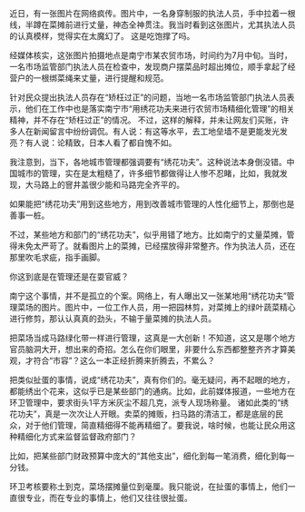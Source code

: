 近日，有一张图片在网络疯传。图片中，一名身穿制服的执法人员，手中拉着一根线，半蹲在菜摊前进行丈量，神态全神贯注。我当时看到这张图片，尤其执法人员的认真模样，觉得实在太魔幻了。 这是吃饱撑了吗。

经媒体核实，这张图片拍摄地点是南宁市某农贸市场，时间约为7月中旬。当时，一名市场监管部门执法人员在检查中，发现商户摆菜品时超出摊位，顺手拿起了经营户的一根绑菜绳来丈量，进行提醒和规范。

针对民众提出执法人员存在“矫枉过正”的问题，当地一名市场监管部门执法人员表示，他们在工作中也是落实南宁市“用绣花功夫来进行农贸市场精细化管理”的相关精神，并不存在“矫枉过正”的情况。 不过，这样的解释，并未让网友们买账，许多人在新闻留言中纷纷调侃。有人说：有这等水平，去工地垒墙不是更能发光发亮？有人说：论精致，日本人看了都自愧不如。

我注意到，当下，各地城市管理都强调要有“绣花功夫”。这种说法本身倒没错。中国城市的管理，实在是太粗糙了，许多细节都做得让人惨不忍睹，比如，我就发现，大马路上的窨井盖很少能和马路完全齐平的。

如果能把“绣花功夫”用到这些地方，用到改善城市管理的人性化细节上，那倒也是善事一桩。

不过，某些地方和部门的“绣花功夫”，似乎用错了地方。比如南宁的丈量菜摊，管得未免太严苛了。就看图片上的菜摊，已经摆放得非常整齐。作为执法人员，还在那里吹毛求疵，指手画脚。

你这到底是在管理还是在耍官威？

南宁这个事情，并不是孤立的个案。网络上，有人曝出又一张某地用“绣花功夫”管理菜场的图片。图片中，一位工作人员，用一把园林剪，对菜摊上的绿叶蔬菜精心进行修剪，那认认真真的劲头，不输于量菜摊的执法人员。

把菜场当成马路绿化带一样进行管理，这真是一大创新！不知道，这又是哪个地方官员脑洞大开，想出来的奇招。怎么在你们眼里，非要什么东西都整整齐齐才算美观，才符合“市容”？这么一本正经折腾来折腾去，不累么？

把类似扯蛋的事情，说成“绣花功夫”，真有你们的。毫无疑问，再不起眼的地方，都能绣出个花来，这似乎已是某些部门的通病。比如，此前媒体报道，一些地方在环卫管理中，要求街头1平方米灰尘不超几克，派专人现场称量。 诸如此类的“绣花功夫”，真是一次次让人开眼。卖菜的摊贩，扫马路的清洁工，都是底层的民众，对于他们管理，简直精细得不能再精细了。要我说，啥时候，也能让民众用这种精细化方式来监督监督政府部门？

比如，把某些部门财政预算中庞大的“其他支出”，细化到每一笔消费，细化到每一分钱。

环卫考核要称土到克，菜场摆摊量位到毫厘。我只能说，在扯蛋的事情上，他们一直很专业，而在专业的事情上，他们又往往很扯蛋。


